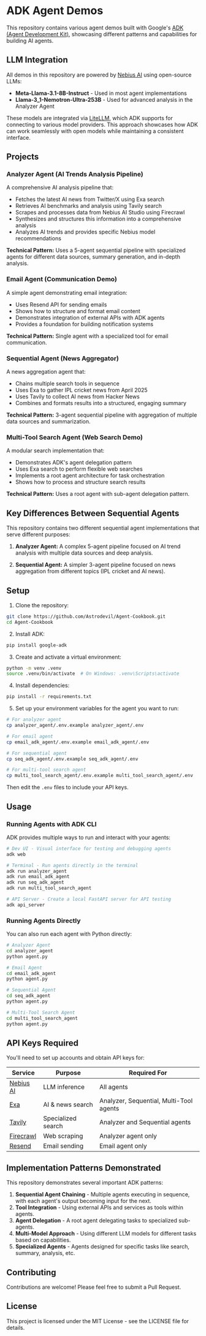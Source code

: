 # ADK Agent Demos

This repository contains various agent demos built with Google's [ADK (Agent Development Kit)](https://google.github.io/adk-docs/), showcasing different patterns and capabilities for building AI agents.

## LLM Integration

All demos in this repository are powered by [Nebius AI](https://studio.nebius.ai/) using open-source LLMs:

- **Meta-Llama-3.1-8B-Instruct** - Used in most agent implementations
- **Llama-3_1-Nemotron-Ultra-253B** - Used for advanced analysis in the Analyzer Agent

These models are integrated via [LiteLLM](https://github.com/BerriAI/litellm), which ADK supports for connecting to various model providers. This approach showcases how ADK can work seamlessly with open models while maintaining a consistent interface.

## Projects

### Analyzer Agent (AI Trends Analysis Pipeline)

A comprehensive AI analysis pipeline that:
- Fetches the latest AI news from Twitter/X using Exa search
- Retrieves AI benchmarks and analysis using Tavily search
- Scrapes and processes data from Nebius AI Studio using Firecrawl
- Synthesizes and structures this information into a comprehensive analysis
- Analyzes AI trends and provides specific Nebius model recommendations

**Technical Pattern:** Uses a 5-agent sequential pipeline with specialized agents for different data sources, summary generation, and in-depth analysis.

### Email Agent (Communication Demo)

A simple agent demonstrating email integration:
- Uses Resend API for sending emails
- Shows how to structure and format email content
- Demonstrates integration of external APIs with ADK agents
- Provides a foundation for building notification systems

**Technical Pattern:** Single agent with a specialized tool for email communication.

### Sequential Agent (News Aggregator)

A news aggregation agent that:
- Chains multiple search tools in sequence
- Uses Exa to gather IPL cricket news from April 2025
- Uses Tavily to collect AI news from Hacker News
- Combines and formats results into a structured, engaging summary

**Technical Pattern:** 3-agent sequential pipeline with aggregation of multiple data sources and summarization.

### Multi-Tool Search Agent (Web Search Demo)

A modular search implementation that:
- Demonstrates ADK's agent delegation pattern
- Uses Exa search to perform flexible web searches
- Implements a root agent architecture for task orchestration
- Shows how to process and structure search results

**Technical Pattern:** Uses a root agent with sub-agent delegation pattern.

## Key Differences Between Sequential Agents

This repository contains two different sequential agent implementations that serve different purposes:

1. **Analyzer Agent:** A complex 5-agent pipeline focused on AI trend analysis with multiple data sources and deep analysis.

2. **Sequential Agent:** A simpler 3-agent pipeline focused on news aggregation from different topics (IPL cricket and AI news).

## Setup

1. Clone the repository:
```bash
git clone https://github.com/Astrodevil/Agent-Cookbook.git
cd Agent-Cookbook
```

2. Install ADK:
```bash
pip install google-adk
```

3. Create and activate a virtual environment:
```bash
python -m venv .venv
source .venv/bin/activate  # On Windows: .venv\Scripts\activate
```

4. Install dependencies:
```bash
pip install -r requirements.txt
```

5. Set up your environment variables for the agent you want to run:
```bash
# For analyzer agent
cp analyzer_agent/.env.example analyzer_agent/.env

# For email agent
cp email_adk_agent/.env.example email_adk_agent/.env

# For sequential agent
cp seq_adk_agent/.env.example seq_adk_agent/.env

# For multi-tool search agent
cp multi_tool_search_agent/.env.example multi_tool_search_agent/.env
```
Then edit the `.env` files to include your API keys.

## Usage

### Running Agents with ADK CLI

ADK provides multiple ways to run and interact with your agents:

```bash
# Dev UI - Visual interface for testing and debugging agents
adk web

# Terminal - Run agents directly in the terminal
adk run analyzer_agent
adk run email_adk_agent
adk run seq_adk_agent
adk run multi_tool_search_agent

# API Server - Create a local FastAPI server for API testing
adk api_server
```

### Running Agents Directly

You can also run each agent with Python directly:

```bash
# Analyzer Agent
cd analyzer_agent
python agent.py

# Email Agent
cd email_adk_agent
python agent.py

# Sequential Agent
cd seq_adk_agent
python agent.py

# Multi-Tool Search Agent
cd multi_tool_search_agent
python agent.py
```

## API Keys Required

You'll need to set up accounts and obtain API keys for:

| Service | Purpose | Required For |
|---------|---------|--------------|
| [Nebius AI](https://studio.nebius.ai/) | LLM inference | All agents |
| [Exa](https://exa.ai/) | AI & news search | Analyzer, Sequential, Multi-Tool agents |
| [Tavily](https://tavily.com/) | Specialized search | Analyzer and Sequential agents |
| [Firecrawl](https://firecrawl.dev/) | Web scraping | Analyzer agent only |
| [Resend](https://resend.com/) | Email sending | Email agent only |

## Implementation Patterns Demonstrated

This repository demonstrates several important ADK patterns:

1. **Sequential Agent Chaining** - Multiple agents executing in sequence, with each agent's output becoming input for the next.
2. **Tool Integration** - Using external APIs and services as tools within agents.
3. **Agent Delegation** - A root agent delegating tasks to specialized sub-agents.
4. **Multi-Model Approach** - Using different LLM models for different tasks based on capabilities.
5. **Specialized Agents** - Agents designed for specific tasks like search, summary, analysis, etc.

## Contributing

Contributions are welcome! Please feel free to submit a Pull Request.

## License

This project is licensed under the MIT License - see the LICENSE file for details. 